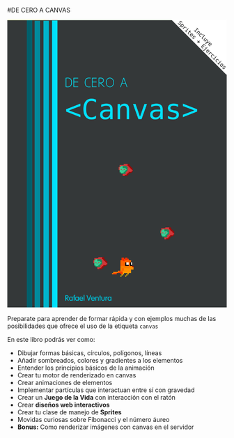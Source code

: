 #DE CERO A CANVAS

![](https://github.com/rafinskipg/introductioncanvas/raw/master/cover.jpg)

Preparate para aprender de formar rápida y con ejemplos muchas de las posibilidades que ofrece el uso de la etiqueta `canvas`

En este libro podrás ver como: 
- Dibujar formas básicas, círculos, polígonos, líneas
- Añadir sombreados, colores y gradientes a los elementos
- Entender los principios básicos de la animación
- Crear tu motor de renderizado en canvas
- Crear animaciones de elementos
- Implementar partículas que interactuan entre sí con gravedad
- Crear un **Juego de la Vida** con interacción con el ratón
- Crear **diseños web interactivos**
- Crear tu clase de manejo de **Sprites**
- Movidas curiosas sobre Fibonacci y el número áureo
- **Bonus:** Como renderizar imágenes con canvas en el servidor